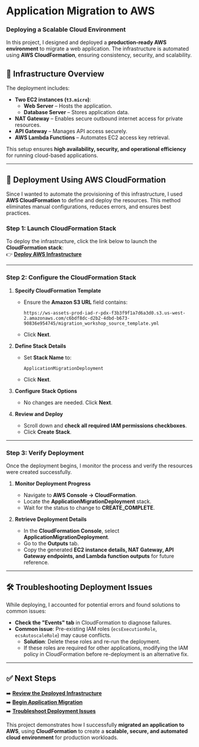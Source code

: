 # **Application Migration to AWS**
### **Deploying a Scalable Cloud Environment**

In this project, I designed and deployed a **production-ready AWS environment** to migrate a web application. The infrastructure is automated using **AWS CloudFormation**, ensuring consistency, security, and scalability. 

## **📌 Infrastructure Overview**
The deployment includes:
- **Two EC2 instances (`t3.micro`)**:  
  - **Web Server** – Hosts the application.  
  - **Database Server** – Stores application data.
- **NAT Gateway** – Enables secure outbound internet access for private resources.
- **API Gateway** – Manages API access securely.
- **AWS Lambda Functions** – Automates EC2 access key retrieval.

This setup ensures **high availability, security, and operational efficiency** for running cloud-based applications.

---

## **🚀 Deployment Using AWS CloudFormation**
Since I wanted to automate the provisioning of this infrastructure, I used **AWS CloudFormation** to define and deploy the resources. This method eliminates manual configurations, reduces errors, and ensures best practices.

### **Step 1: Launch CloudFormation Stack**
To deploy the infrastructure, click the link below to launch the **CloudFormation stack**:  
👉 **[Deploy AWS Infrastructure](https://ws-assets-prod-iad-r-pdx-f3b3f9f1a7d6a3d0.s3.us-west-2.amazonaws.com/c6bdf8dc-d2b2-4dbd-b673-90836e954745/migration_workshop_source_template.yml)**  

---

### **Step 2: Configure the CloudFormation Stack**
1. **Specify CloudFormation Template**
   - Ensure the **Amazon S3 URL** field contains:
     ```
     https://ws-assets-prod-iad-r-pdx-f3b3f9f1a7d6a3d0.s3.us-west-2.amazonaws.com/c6bdf8dc-d2b2-4dbd-b673-90836e954745/migration_workshop_source_template.yml
     ```
   - Click **Next**.

2. **Define Stack Details**
   - Set **Stack Name** to:
     ```
     ApplicationMigrationDeployment
     ```
   - Click **Next**.

3. **Configure Stack Options**
   - No changes are needed. Click **Next**.

4. **Review and Deploy**
   - Scroll down and **check all required IAM permissions checkboxes**.
   - Click **Create Stack**.

---

### **Step 3: Verify Deployment**
Once the deployment begins, I monitor the process and verify the resources were created successfully.

1. **Monitor Deployment Progress**  
   - Navigate to **AWS Console → CloudFormation**.
   - Locate the **ApplicationMigrationDeployment** stack.
   - Wait for the status to change to **CREATE_COMPLETE**.

2. **Retrieve Deployment Details**  
   - In the **CloudFormation Console**, select **ApplicationMigrationDeployment**.
   - Go to the **Outputs** tab.
   - Copy the generated **EC2 instance details, NAT Gateway, API Gateway endpoints, and Lambda function outputs** for future reference.

---

## **🛠 Troubleshooting Deployment Issues**
While deploying, I accounted for potential errors and found solutions to common issues:
- **Check the "Events" tab** in CloudFormation to diagnose failures.
- **Common issue**: Pre-existing IAM roles (`ecsExecutionRole`, `ecsAutoscaleRole`) may cause conflicts.
  - **Solution**: Delete these roles and re-run the deployment.
  - If these roles are required for other applications, modifying the IAM policy in CloudFormation before re-deployment is an alternative fix.

---

## **✅ Next Steps**
➡️ **[Review the Deployed Infrastructure](../docs/review-deployment.md)**  
➡️ **[Begin Application Migration](../docs/migration.md)**  
➡️ **[Troubleshoot Deployment Issues](../docs/troubleshooting.md)**  

This project demonstrates how I successfully **migrated an application to AWS**, using **CloudFormation** to create a **scalable, secure, and automated cloud environment** for production workloads.
